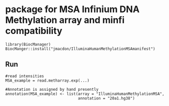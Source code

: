 # package for MSA Infinium DNA Methylation array and minfi compatibility


```
library(BiocManager)
BiocManger::install("jmacdon/IlluminaHumanMethylationMSAmanifest")

```

## Run

```
#read intensities
MSA_example = read.metharray.exp(...)

#Annotation is assigned by hand presently
annotation(MSA_example) <- list(array = "IlluminaHumanMethylationMSA",
	                            annotation = "20a1.hg38")

```
